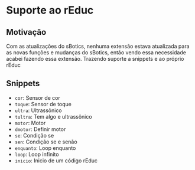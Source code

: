 # Suporte ao rEduc

## Motivação

Com as atualizações do sBotics, nenhuma extensão estava atualizada para as novas funções e mudanças do sBotics, então vendo essa necessidade acabei fazendo essa extensão.
Trazendo suporte a snippets e ao próprio rEduc

## Snippets

- `cor`: Sensor de cor
- `toque`: Sensor de toque
- `ultra`: Ultrassônico
- `tultra`: Tem algo e ultrassônico
- `motor`: Motor
- `dmotor`: Definir motor
- `se`: Condição se
- `sen`: Condição se e senão
- `enquanto`: Loop enquanto
- `loop`: Loop infinito
- `inicio`: Inicio de um código rEduc